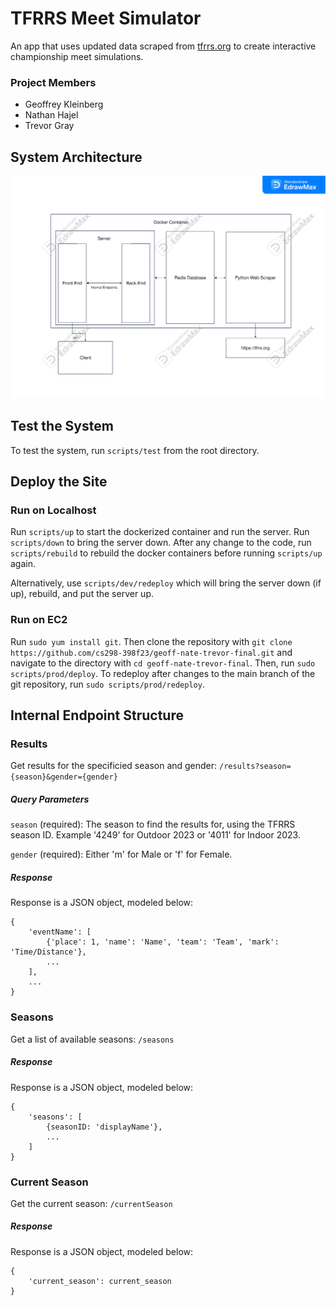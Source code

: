 # TFRRS Meet Simulator
An app that uses updated data scraped from [tfrrs.org](https://www.tfrrs.org/) to create interactive championship meet simulations.

### Project Members
- Geoffrey Kleinberg
- Nathan Hajel
- Trevor Gray

## System Architecture

![System Diagram](architecture.png)

## Test the System

To test the system, run `scripts/test` from the root directory.

## Deploy the Site

### Run on Localhost

Run `scripts/up` to start the dockerized container and run the server. Run `scripts/down` to bring the server down. After any change to the code, run `scripts/rebuild` to rebuild the docker containers before running `scripts/up` again.

Alternatively, use `scripts/dev/redeploy` which will bring the server down (if up), rebuild, and put the server up.

### Run on EC2

Run `sudo yum install git`. Then clone the repository with `git clone https://github.com/cs298-398f23/geoff-nate-trevor-final.git` and navigate to the directory with `cd geoff-nate-trevor-final`. Then, run `sudo scripts/prod/deploy`. To redeploy after changes to the main branch of the git repository, run `sudo scripts/prod/redeploy`.

## Internal Endpoint Structure

### Results

Get results for the specificied season and gender: `/results?season={season}&gender={gender}`

##### Query Parameters

`season` (required): The season to find the results for, using the TFRRS season ID. Example '4249' for Outdoor 2023 or '4011' for Indoor 2023.

`gender` (required): Either 'm' for Male or 'f' for Female.

##### Response

Response is a JSON object, modeled below:

```
{
    'eventName': [
        {'place': 1, 'name': 'Name', 'team': 'Team', 'mark': 'Time/Distance'},
        ...
    ],
    ...
}
```

### Seasons

Get a list of available seasons: `/seasons`

##### Response

Response is a JSON object, modeled below:

```
{
    'seasons': [
        {seasonID: 'displayName'},
        ...
    ]
}
```

### Current Season

Get the current season: `/currentSeason`

##### Response

Response is a JSON object, modeled below:

```
{
    'current_season': current_season
}
```